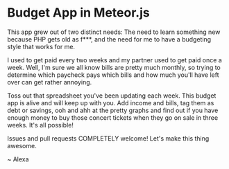 Budget App in Meteor.js
======

This app grew out of two distinct needs: The need to learn something new because PHP gets old as f***, and the need for me to have a budgeting style that works for me. 

I used to get paid every two weeks and my partner used to get paid once a week. Well, I'm sure we all know bills are pretty much monthly, so trying to determine which paycheck pays which bills and how much you'll have left over can get rather annoying. 

Toss out that spreadsheet you've been updating each week. This budget app is alive and will keep up with you. Add income and bills, tag them as debt or savings, ooh and ahh at the pretty graphs and find out if you have enough money to buy those concert tickets when they go on sale in three weeks. It's all possible!

Issues and pull requests COMPLETELY welcome! Let's make this thing awesome. 

~ Alexa
